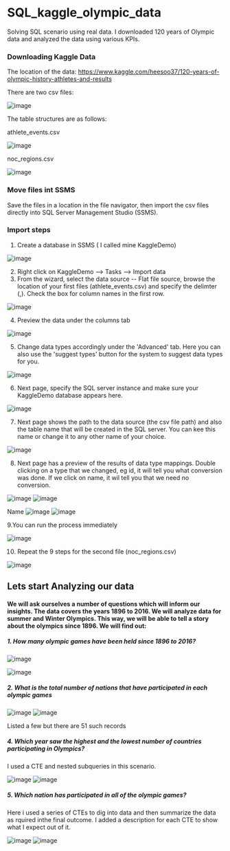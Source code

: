 # SQL_kaggle_olympic_data
Solving SQL scenario using real data. I  downloaded 120 years of Olympic data and analyzed the data using various KPIs.
### Downloading Kaggle Data
The location of the data:
https://www.kaggle.com/heesoo37/120-years-of-olympic-history-athletes-and-results

There are two csv files:

![image](https://user-images.githubusercontent.com/57301554/149722288-bf6467b7-aa8d-4bd2-8881-21e99a9bf371.png)

The table structures are as follows:

athlete_events.csv

![image](https://user-images.githubusercontent.com/57301554/149722788-1d02821a-6573-475b-8f63-e98405b25c35.png)

noc_regions.csv

![image](https://user-images.githubusercontent.com/57301554/149723075-3cf60338-7410-411f-b4c6-dc11d3c350e7.png)

### Move files int SSMS

Save the files in a location in the file navigator, then import the csv files directly into SQL Server Management Studio (SSMS).

### Import steps

1. Create a database in SSMS ( I called mine KaggleDemo)

![image](https://user-images.githubusercontent.com/57301554/149723808-f9d78a55-58af-457f-9962-7081c9fcad56.png)

2. Right click on KaggleDemo --> Tasks --> Import data
3. From the wizard, select the data source -- Flat file source, browse the location of your first files (athlete_events.csv) and specify the delimter (,). Check the box for column names in the first row.
   
![image](https://user-images.githubusercontent.com/57301554/149724479-34bf3537-3d95-4de6-8852-711c9541026e.png)

4. Preview the data under the columns tab

![image](https://user-images.githubusercontent.com/57301554/149725426-f57a395b-9aaa-4f8d-b913-954efbacc04d.png)

5. Change data types accordingly under the 'Advanced' tab. Here you can also use the 'suggest types' button for the system to suggest data types for you.

![image](https://user-images.githubusercontent.com/57301554/149726232-2eda43b1-39e0-423b-9ca0-f54a93493691.png)

6. Next page, specify the SQL server instance and make sure your KaggleDemo database appears here.

![image](https://user-images.githubusercontent.com/57301554/149726393-88b8a67f-ea6b-4528-a3a1-264d8f253d7c.png)

7. Next page shows the path to the data source (the csv file path) and also the table name that will be created in the SQL server. You can kee this name or change it to any other name of your choice.

![image](https://user-images.githubusercontent.com/57301554/149726801-ff27a721-15fe-4a99-b739-43b33040fbf4.png)

8. Next page has a preview of the results of data type mappings. Double clicking on a type that we changed, eg id, it will tell you what conversion was done. If we  click on name, it wil tell you that we need no conversion.

![image](https://user-images.githubusercontent.com/57301554/149727472-da83cf95-94f2-49aa-9698-91c3083c75bf.png)
![image](https://user-images.githubusercontent.com/57301554/149727546-733b1ba2-717a-4d7e-b448-0827af631d8a.png)

Name
![image](https://user-images.githubusercontent.com/57301554/149727615-c4396530-0887-408d-af9a-a632986effde.png)
![image](https://user-images.githubusercontent.com/57301554/149727679-8e99538a-fa69-4fb4-9c61-be2bf3617d2e.png)

9.You can run the process immediately

![image](https://user-images.githubusercontent.com/57301554/149727909-2ce82086-1a6a-4e7a-aff0-6e49fa11837a.png)

10. Repeat the 9 steps for the second file (noc_regions.csv)

 ![image](https://user-images.githubusercontent.com/57301554/149729754-10b2e08a-4b84-4bdf-850a-4a904dad8dbe.png)
 
 ## Lets start Analyzing our data
 
 #### We will ask ourselves a number of questions which will inform our insights. The data covers the years 1896 to 2016. We will analyze data for summer and Winter Olympics. This way, we will be able to tell a story about the olympics since 1896. We will find out:
 
 ##### 1. How many olympic games have been held since 1896 to 2016?
 
![image](https://user-images.githubusercontent.com/57301554/149733296-63987e25-d429-4cce-8f84-ac60bdc107ee.png)

![image](https://user-images.githubusercontent.com/57301554/149733714-d28a9eb0-eb80-44e3-b443-1e4fe3e88424.png)

##### 2. What is the total number of nations that have participated in each olympic games

![image](https://user-images.githubusercontent.com/57301554/149733792-e429865b-364d-41b6-a64a-cf459d8f08c6.png)
![image](https://user-images.githubusercontent.com/57301554/149734030-60e3a5ff-7702-40bf-9015-ba41f00bc12f.png)

Listed a few but there are 51 such records

##### 4. Which year saw the highest and the lowest number of countries participating in Olympics?

I used a CTE and nested subqueries in this scenario.

![image](https://user-images.githubusercontent.com/57301554/149735191-aa13355e-1b3f-4947-a597-8fbfcd559b48.png)
![image](https://user-images.githubusercontent.com/57301554/149734928-abd5d213-4bdd-4b8d-9ba3-186fa519b69f.png)

##### 5. Which nation has participated in all of the olympic games?

Here i used a series of CTEs to dig into data and then summarize the data as rquired inthe final outcome. I added a description for each CTE to show what I expect out of it.

![image](https://user-images.githubusercontent.com/57301554/149737493-391d4a67-2840-44ce-8de3-14d37ca9c57e.png)
![image](https://user-images.githubusercontent.com/57301554/149738218-878f1c8a-3156-4667-af8f-1d187cbaa4dc.png)


















